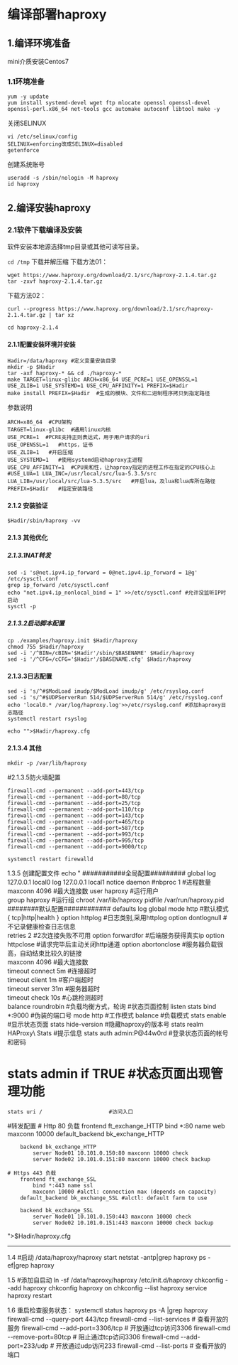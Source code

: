 # 编译部署haproxy
## 1.编译环境准备

mini介质安装Centos7

### 1.1环境准备
```
yum -y update
yum install systemd-devel wget ftp mlocate openssl openssl-devel openssl-perl.x86_64 net-tools gcc automake autoconf libtool make -y
```

关闭SELINUX
```
vi /etc/selinux/config
SELINUX=enforcing改成SELINUX=disabled
getenforce
```

创建系统账号
```
useradd -s /sbin/nologin -M haproxy
id haproxy
```

## 2.编译安装haproxy

### 2.1软件下载编译及安装
软件安装本地源选择tmp目录或其他可读写目录。

`cd /tmp`
下载并解压缩
下载方法01：
```
wget https://www.haproxy.org/download/2.1/src/haproxy-2.1.4.tar.gz
tar -zxvf haproxy-2.1.4.tar.gz
```

下载方法02：
```
curl --progress https://www.haproxy.org/download/2.1/src/haproxy-2.1.4.tar.gz | tar xz

cd haproxy-2.1.4
```

#### 2.1.1配置安装环境并安装
```
Hadir=/data/haproxy #定义变量安装目录
mkdir -p $Hadir
tar -axf haproxy-* && cd ./haproxy-*
make TARGET=linux-glibc ARCH=x86_64 USE_PCRE=1 USE_OPENSSL=1 USE_ZLIB=1 USE_SYSTEMD=1 USE_CPU_AFFINITY=1 PREFIX=$Hadir
make install PREFIX=$Hadir	#生成的模块、文件和二进制程序拷贝到指定路径
```
参数说明
```
ARCH=x86_64  #CPU架构
TARGET=linux-glibc  #通用linux内核
USE_PCRE=1  #PCRE支持正则表达式，用于用户请求的uri
USE_OPENSSL=1   #https，证书
USE_ZLIB=1   #开启压缩
USE_SYSTEMD=1   #使用systemd启动haproxy主进程
USE_CPU_AFFINITY=1  #CPU亲和性，让haproxy指定的进程工作在指定的CPU核心上
#USE_LUA=1 LUA_INC=/usr/local/src/lua-5.3.5/src LUA_LIB=/usr/local/src/lua-5.3.5/src   #开启lua，及lua和lua库所在路径
PREFIX=$Hadir   #指定安装路径
```

#### 2.1.2 安装验证 
`$Hadir/sbin/haproxy -vv`

#### 2.1.3 其他优化

##### 2.1.3.1NAT转发

```
sed -i 's@net.ipv4.ip_forward = 0@net.ipv4.ip_forward = 1@g' /etc/sysctl.conf
grep ip_forward /etc/sysctl.conf
echo "net.ipv4.ip_nonlocal_bind = 1" >>/etc/sysctl.conf #允许没监听IP时启动
sysctl -p
```

##### 2.1.3.2启动脚本配置

```
cp ./examples/haproxy.init $Hadir/haproxy
chmod 755 $Hadir/haproxy
sed -i '/^BIN=/cBIN='$Hadir'/sbin/$BASENAME' $Hadir/haproxy
sed -i '/^CFG=/cCFG='$Hadir'/$BASENAME.cfg' $Hadir/haproxy
```

#### 2.1.3.3日志配置

```
sed -i 's/^#$ModLoad imudp/$ModLoad imudp/g' /etc/rsyslog.conf
sed -i 's/^#$UDPServerRun 514/$UDPServerRun 514/g' /etc/rsyslog.conf
echo 'local0.* /var/log/haproxy.log'>>/etc/rsyslog.conf #添加haproxy日志路径
systemctl restart rsyslog

echo "">$Hadir/haproxy.cfg
```

#### 2.1.3.4 其他

`mkdir -p /var/lib/haproxy`

#2.1.3.5防火墙配置
```
firewall-cmd --permanent --add-port=443/tcp
firewall-cmd --permanent --add-port=80/tcp
firewall-cmd --permanent --add-port=25/tcp
firewall-cmd --permanent --add-port=110/tcp
firewall-cmd --permanent --add-port=143/tcp
firewall-cmd --permanent --add-port=465/tcp
firewall-cmd --permanent --add-port=587/tcp
firewall-cmd --permanent --add-port=993/tcp
firewall-cmd --permanent --add-port=995/tcp
firewall-cmd --permanent --add-port=9000/tcp

systemctl restart firewalld
```

1.3.5 创建配置文件
echo "
###########全局配置#########
    global
    log 127.0.0.1 local0
    log 127.0.0.1 local1 notice
    daemon
    #nbproc 1     #进程数量 
    maxconn 4096  #最大连接数 
    user haproxy  #运行用户  
    group haproxy #运行组 
    chroot /var/lib/haproxy
    pidfile /var/run/haproxy.pid
########默认配置############
    defaults
    log global
    mode http             #默认模式{ tcp|http|health }
    option httplog       #日志类别,采用httplog
    option dontlognull   #不记录健康检查日志信息  
    retries 2            #2次连接失败不可用
    option forwardfor    #后端服务获得真实ip
    option httpclose     #请求完毕后主动关闭http通道
    option abortonclose  #服务器负载很高，自动结束比较久的链接  
    maxconn 4096         #最大连接数  
    timeout connect 5m   #连接超时  
    timeout client 1m    #客户端超时  
    timeout server 31m   #服务器超时  
    timeout check 10s    #心跳检测超时  
    balance roundrobin   #负载均衡方式，轮询
#状态页面控制
listen stats
    bind *:9000 					#伪装的端口号
    mode http						#工作模式
	balance							#负载模式
    stats enable 					#显示状态页面
    stats hide-version 				#隐藏haproxy的版本号
    stats realm HAProxy\ Stats		#提示信息
    stats auth admin:P@44w0rd 		#登录状态页面的帐号和密码
#   stats admin if TRUE 			#状态页面出现管理功能
    stats uri /						#访问入口
	
#转发配置
	# Http 80 负载
		frontend ft_exchange_HTTP
			bind *:80 name web
			maxconn 10000
		default_backend bk_exchange_HTTP

		backend bk_exchange_HTTP
			server Node01 10.101.0.150:80 maxconn 10000 check
			server Node02 10.101.0.151:80 maxconn 10000 check backup

	# Https 443 负载
		frontend ft_exchange_SSL
			bind *:443 name ssl
			maxconn 10000 #alctl: connection max (depends on capacity)
		default_backend bk_exchange_SSL #alctl: default farm to use

		backend bk_exchange_SSL
			server Node01 10.101.0.150:443 maxconn 10000 check
			server Node02 10.101.0.151:443 maxconn 10000 check backup
">$Hadir/haproxy.cfg

------------------------------------------------------------------------


1.4 #启动
/data/haproxy/haproxy start
netstat -antp|grep haproxy
ps -ef|grep haproxy

1.5 #添加自启动
ln -sf /data/haproxy/haproxy /etc/init.d/haproxy
chkconfig --add haproxy
chkconfig haproxy on
chkconfig --list haproxy
service haproxy restart

1.6 重启检查服务状态：
systemctl status haproxy
ps -A |grep haproxy
firewall-cmd --query-port 443/tcp
firewall-cmd --list-services            # 查看开放的服务
firewall-cmd --add-port=3306/tcp        # 开放通过tcp访问3306
firewall-cmd --remove-port=80tcp        # 阻止通过tcp访问3306
firewall-cmd --add-port=233/udp         # 开放通过udp访问233
firewall-cmd --list-ports               # 查看开放的端口

